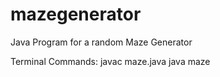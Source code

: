 mazegenerator
=============

Java Program for a random Maze Generator

Terminal Commands:
javac maze.java
java maze

